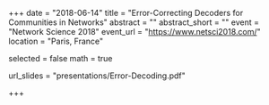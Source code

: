 +++
date = "2018-06-14"
title = "Error-Correcting Decoders for Communities in Networks"
abstract = ""
abstract_short = ""
event = "Network Science 2018"
event_url = "https://www.netsci2018.com/"
location = "Paris, France"

selected = false
math = true

url_slides = "presentations/Error-Decoding.pdf"

+++

<script async class="speakerdeck-embed" data-id="3559ad4f04a54bdebfa7d3164efd30b6" data-ratio="1.777" src="//speakerdeck.com/assets/embed.js"></script>

